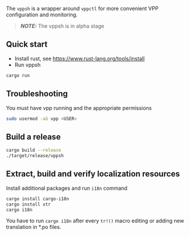 The `vppsh` is a wrapper around `vppctl` for more convenient VPP configuration and monitoring.
> **_NOTE:_** The vppsh is in alpha stage
## Quick start
* Install rust, see https://www.rust-lang.org/tools/install
* Run vppsh
```bash
cargo run
```

## Troubleshooting

You must have vpp running and the appropriate permissions
```bash
sudo usermod -aG vpp <USER>
```

## Build a release
```bash
cargo build --release
./target/release/vppsh
```

## Extract, build and verify localization resources
Install additional packages and run `i18n` command
```bash
cargo install cargo-i18n
cargo install xtr
cargo i18n
```
You have to run `cargo i18n` after every `tr!()` macro editing or adding new translation in *.po files.